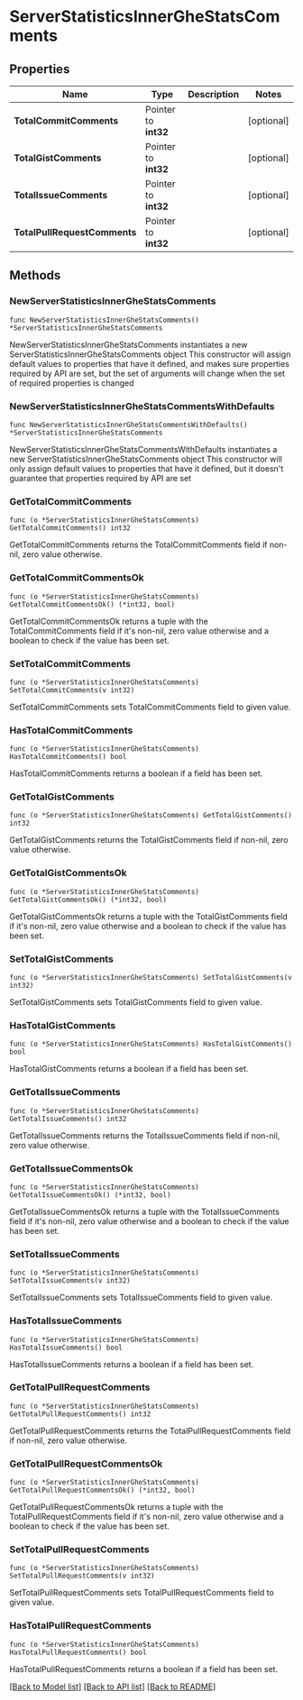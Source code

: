 # ServerStatisticsInnerGheStatsComments

## Properties

Name | Type | Description | Notes
------------ | ------------- | ------------- | -------------
**TotalCommitComments** | Pointer to **int32** |  | [optional] 
**TotalGistComments** | Pointer to **int32** |  | [optional] 
**TotalIssueComments** | Pointer to **int32** |  | [optional] 
**TotalPullRequestComments** | Pointer to **int32** |  | [optional] 

## Methods

### NewServerStatisticsInnerGheStatsComments

`func NewServerStatisticsInnerGheStatsComments() *ServerStatisticsInnerGheStatsComments`

NewServerStatisticsInnerGheStatsComments instantiates a new ServerStatisticsInnerGheStatsComments object
This constructor will assign default values to properties that have it defined,
and makes sure properties required by API are set, but the set of arguments
will change when the set of required properties is changed

### NewServerStatisticsInnerGheStatsCommentsWithDefaults

`func NewServerStatisticsInnerGheStatsCommentsWithDefaults() *ServerStatisticsInnerGheStatsComments`

NewServerStatisticsInnerGheStatsCommentsWithDefaults instantiates a new ServerStatisticsInnerGheStatsComments object
This constructor will only assign default values to properties that have it defined,
but it doesn't guarantee that properties required by API are set

### GetTotalCommitComments

`func (o *ServerStatisticsInnerGheStatsComments) GetTotalCommitComments() int32`

GetTotalCommitComments returns the TotalCommitComments field if non-nil, zero value otherwise.

### GetTotalCommitCommentsOk

`func (o *ServerStatisticsInnerGheStatsComments) GetTotalCommitCommentsOk() (*int32, bool)`

GetTotalCommitCommentsOk returns a tuple with the TotalCommitComments field if it's non-nil, zero value otherwise
and a boolean to check if the value has been set.

### SetTotalCommitComments

`func (o *ServerStatisticsInnerGheStatsComments) SetTotalCommitComments(v int32)`

SetTotalCommitComments sets TotalCommitComments field to given value.

### HasTotalCommitComments

`func (o *ServerStatisticsInnerGheStatsComments) HasTotalCommitComments() bool`

HasTotalCommitComments returns a boolean if a field has been set.

### GetTotalGistComments

`func (o *ServerStatisticsInnerGheStatsComments) GetTotalGistComments() int32`

GetTotalGistComments returns the TotalGistComments field if non-nil, zero value otherwise.

### GetTotalGistCommentsOk

`func (o *ServerStatisticsInnerGheStatsComments) GetTotalGistCommentsOk() (*int32, bool)`

GetTotalGistCommentsOk returns a tuple with the TotalGistComments field if it's non-nil, zero value otherwise
and a boolean to check if the value has been set.

### SetTotalGistComments

`func (o *ServerStatisticsInnerGheStatsComments) SetTotalGistComments(v int32)`

SetTotalGistComments sets TotalGistComments field to given value.

### HasTotalGistComments

`func (o *ServerStatisticsInnerGheStatsComments) HasTotalGistComments() bool`

HasTotalGistComments returns a boolean if a field has been set.

### GetTotalIssueComments

`func (o *ServerStatisticsInnerGheStatsComments) GetTotalIssueComments() int32`

GetTotalIssueComments returns the TotalIssueComments field if non-nil, zero value otherwise.

### GetTotalIssueCommentsOk

`func (o *ServerStatisticsInnerGheStatsComments) GetTotalIssueCommentsOk() (*int32, bool)`

GetTotalIssueCommentsOk returns a tuple with the TotalIssueComments field if it's non-nil, zero value otherwise
and a boolean to check if the value has been set.

### SetTotalIssueComments

`func (o *ServerStatisticsInnerGheStatsComments) SetTotalIssueComments(v int32)`

SetTotalIssueComments sets TotalIssueComments field to given value.

### HasTotalIssueComments

`func (o *ServerStatisticsInnerGheStatsComments) HasTotalIssueComments() bool`

HasTotalIssueComments returns a boolean if a field has been set.

### GetTotalPullRequestComments

`func (o *ServerStatisticsInnerGheStatsComments) GetTotalPullRequestComments() int32`

GetTotalPullRequestComments returns the TotalPullRequestComments field if non-nil, zero value otherwise.

### GetTotalPullRequestCommentsOk

`func (o *ServerStatisticsInnerGheStatsComments) GetTotalPullRequestCommentsOk() (*int32, bool)`

GetTotalPullRequestCommentsOk returns a tuple with the TotalPullRequestComments field if it's non-nil, zero value otherwise
and a boolean to check if the value has been set.

### SetTotalPullRequestComments

`func (o *ServerStatisticsInnerGheStatsComments) SetTotalPullRequestComments(v int32)`

SetTotalPullRequestComments sets TotalPullRequestComments field to given value.

### HasTotalPullRequestComments

`func (o *ServerStatisticsInnerGheStatsComments) HasTotalPullRequestComments() bool`

HasTotalPullRequestComments returns a boolean if a field has been set.


[[Back to Model list]](../README.md#documentation-for-models) [[Back to API list]](../README.md#documentation-for-api-endpoints) [[Back to README]](../README.md)


